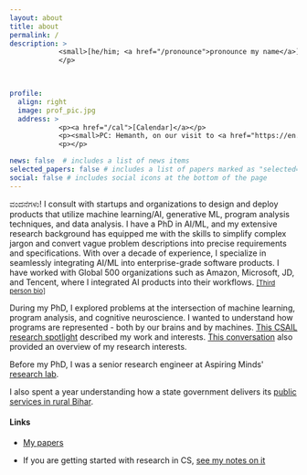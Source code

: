 ```yaml
---
layout: about
title: about
permalink: /
description: >
            <small>[he/him; <a href="/pronounce">pronounce my name</a>]</small>
            </p>
            


profile:
  align: right
  image: prof_pic.jpg
  address: >
            <p><a href="/cal">[Calendar]</a></p>
            <p><small>PC: Hemanth, on our visit to <a href="https://en.wikipedia.org/wiki/Kuppalli">Kuppalli</a>. December 2019.</small></p>
            <p></p>

news: false  # includes a list of news items
selected_papers: false # includes a list of papers marked as "selected={true}"
social: false # includes social icons at the bottom of the page
---
```


<p>ವಂದನೆಗಳು! I consult with startups and organizations to design and deploy products that utilize machine learning/AI, generative ML, program analysis techniques, and data analysis. I have a PhD in AI/ML, and my extensive research background has equipped me with the skills to simplify complex jargon and convert vague problem descriptions into precise requirements and specifications. With over a decade of experience, I specialize in seamlessly integrating AI/ML into enterprise-grade software products. I have worked with Global 500 organizations such as Amazon, Microsoft, JD, and Tencent, where I integrated AI products into their workflows. <small><a href="https://shashank-srikant.github.io/bio.txt">[Third person bio]</a></small>
</p>

<p>
During my PhD, I explored problems at the intersection of machine learning, program analysis, and cognitive neuroscience. I wanted to understand how programs are represented - both by our brains and by machines. 
<a href="https://cap.csail.mit.edu/engage/spotlights/shashank-srikant">This CSAIL research spotlight</a> described my work and interests.  <a href="https://www.youtube.com/watch?v=3tuhyQR2L0I">This conversation</a> also provided an overview of my research interests.
</p>

<p>Before my PhD, I was a senior research engineer at Aspiring Minds' <a href="http://research.aspiringminds.com">research lab</a>.

I also spent a year understanding how a state government delivers its <a href="http://sevasetu.org/">public services in rural Bihar</a>.</p>

#### Links

- <p> <a href="https://shashank-srikant.github.io/tag/papers/">My papers</a></p>

- <p>If you are getting started with research in CS, <a href="https://shashank-srikant.github.io/notes/aspiring-academics/">see my notes on it</a></p>
